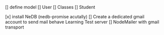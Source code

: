 [] define model
  [] User
  [] Classes
  [] Student

[x] install NeDB (nedb-promise acutally)
[] Create a dedicated gmail account to send mail behave Learning Test server
[] NodeMailer with gmail transport